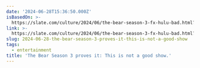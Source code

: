 ```yaml
---
date: '2024-06-28T15:36:50.000Z'
isBasedOn: >-
  https://slate.com/culture/2024/06/the-bear-season-3-fx-hulu-bad.html?cx_testId=6&cx_testVariant=cx_1&cx_artPos=0&cx_experienceId=EX7KGHGYKIJY&cx_experienceActionId=showRecommendations4EMB3X9F23GS02J#cxrecs_s
link: >-
  https://slate.com/culture/2024/06/the-bear-season-3-fx-hulu-bad.html?cx_testId=6&cx_testVariant=cx_1&cx_artPos=0&cx_experienceId=EX7KGHGYKIJY&cx_experienceActionId=showRecommendations4EMB3X9F23GS02J#cxrecs_s
slug: 2024-06-28-the-bear-season-3-proves-it-this-is-not-a-good-show
tags:
  - entertainment
title: 'The Bear Season 3 proves it: This is not a good show.'
---
```

 
